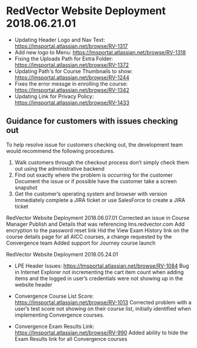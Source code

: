 # RedVector Website Deployment 2018.06.21.01

* Updating Header Logo and Nav Text: https://lmsportal.atlassian.net/browse/RV-1317
* Add new logo to Menu: https://lmsportal.atlassian.net/browse/RV-1318
* Fixing the Uploads Path for Extra Folder: https://lmsportal.atlassian.net/browse/RV-1372
* Updating Path's for Course Thumbnails to show: https://lmsportal.atlassian.net/browse/RV-1244
* Fixes the error messge in enrolling the course: https://lmsportal.atlassian.net/browse/RV-1342
* Updating Link for Privacy Policy: https://lmsportal.atlassian.net/browse/RV-1433

## Guidance for customers with issues checking out

To help resolve issue for customers checking out, the development team would recommend the following procedures.

1. Walk customers through the checkout process don’t simply check them out using the administrative backend
1. Find out exactly where the problem is occurring for the customer
Document the issue or if possible have the customer take a screen snapshot
1. Get the customer’s operating system and browser with version
Immediately complete a JIRA ticket or use SalesForce to create a JIRA ticket

RedVector Website Deployment 2018.06.07.01
Corrected an issue in Course Manager Publish and Details that was referencing lms.redvector.com
Add encryption to the password reset link
Hid the View Exam History link on the course details page for all AICC courses, a change requested by the Convergence team
Added support for Journey course launch

RedVector Website Deployment 2018.05.24.01

- LPE Header Issues: https://lmsportal.atlassian.net/browse/RV-1084
   Bug in Internet Explorer not incrementing the cart item count when adding items and the logged in user’s credentials were not showing up in the website header

- Convergence Course List Score: https://lmsportal.atlassian.net/browse/RV-1013
    Corrected problem with a user’s test score not showing on their course list, initially identified when implementing Convergence courses.

- Convergence Exam Results Link: https://lmsportal.atlassian.net/browse/RV-990
    Added ability to hide the Exam Results link for all Convergence courses
